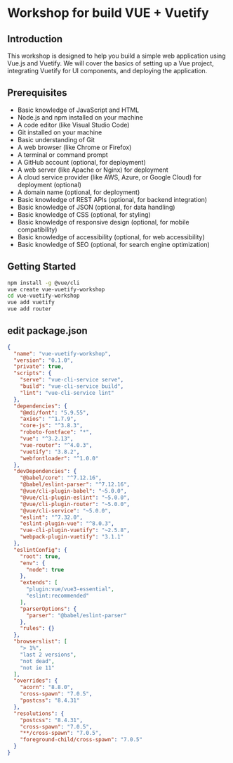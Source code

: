 # Workshop for build VUE + Vuetify

## Introduction

This workshop is designed to help you build a simple web application using Vue.js and Vuetify. We will cover the basics of setting up a Vue project, integrating Vuetify for UI components, and deploying the application.

## Prerequisites

- Basic knowledge of JavaScript and HTML
- Node.js and npm installed on your machine
- A code editor (like Visual Studio Code)
- Git installed on your machine
- Basic understanding of Git
- A web browser (like Chrome or Firefox)
- A terminal or command prompt
- A GitHub account (optional, for deployment)
- A web server (like Apache or Nginx) for deployment
- A cloud service provider (like AWS, Azure, or Google Cloud) for deployment (optional)
- A domain name (optional, for deployment)
- Basic knowledge of REST APIs (optional, for backend integration)
- Basic knowledge of JSON (optional, for data handling)
- Basic knowledge of CSS (optional, for styling)
- Basic knowledge of responsive design (optional, for mobile compatibility)
- Basic knowledge of accessibility (optional, for web accessibility)
- Basic knowledge of SEO (optional, for search engine optimization)

## Getting Started

```bash
npm install -g @vue/cli
vue create vue-vuetify-workshop
cd vue-vuetify-workshop
vue add vuetify
vue add router
```

## edit package.json

```json
{
  "name": "vue-vuetify-workshop",
  "version": "0.1.0",
  "private": true,
  "scripts": {
    "serve": "vue-cli-service serve",
    "build": "vue-cli-service build",
    "lint": "vue-cli-service lint"
  },
  "dependencies": {
    "@mdi/font": "5.9.55",
    "axios": "^1.7.9",
    "core-js": "^3.8.3",
    "roboto-fontface": "*",
    "vue": "^3.2.13",
    "vue-router": "^4.0.3",
    "vuetify": "3.8.2",
    "webfontloader": "^1.0.0"
  },
  "devDependencies": {
    "@babel/core": "^7.12.16",
    "@babel/eslint-parser": "^7.12.16",
    "@vue/cli-plugin-babel": "~5.0.0",
    "@vue/cli-plugin-eslint": "~5.0.0",
    "@vue/cli-plugin-router": "~5.0.0",
    "@vue/cli-service": "~5.0.0",
    "eslint": "^7.32.0",
    "eslint-plugin-vue": "^8.0.3",
    "vue-cli-plugin-vuetify": "~2.5.8",
    "webpack-plugin-vuetify": "3.1.1"
  },
  "eslintConfig": {
    "root": true,
    "env": {
      "node": true
    },
    "extends": [
      "plugin:vue/vue3-essential",
      "eslint:recommended"
    ],
    "parserOptions": {
      "parser": "@babel/eslint-parser"
    },
    "rules": {}
  },
  "browserslist": [
    "> 1%",
    "last 2 versions",
    "not dead",
    "not ie 11"
  ],
  "overrides": { 
    "acorn": "8.8.0",
    "cross-spawn": "7.0.5",
    "postcss": "8.4.31"
  },
  "resolutions": {
    "postcss": "8.4.31",
    "cross-spawn": "7.0.5",
    "**/cross-spawn": "7.0.5",
    "foreground-child/cross-spawn": "7.0.5"
  }
}

```
